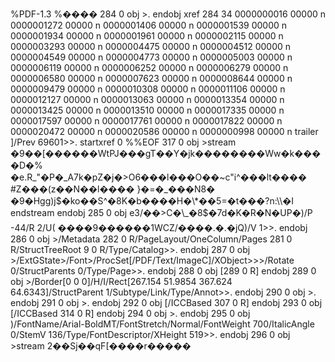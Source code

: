 %PDF-1.3 %���� 284 0 obj >. endobj xref 284 34 0000000016 00000 n 0000001272 00000 n 0000001406 00000 n 0000001539 00000 n 0000001934 00000 n 0000001961 00000 n 0000002115 00000 n 0000003293 00000 n 0000004475 00000 n 0000004512 00000 n 0000004549 00000 n 0000004773 00000 n 0000005003 00000 n 0000006119 00000 n 0000006252 00000 n 0000006279 00000 n 0000006580 00000 n 0000007623 00000 n 0000008644 00000 n 0000009479 00000 n 0000010308 00000 n 0000011106 00000 n 0000012127 00000 n 0000013063 00000 n 0000013354 00000 n 0000013425 00000 n 0000013510 00000 n 0000017335 00000 n 0000017597 00000 n 0000017761 00000 n 0000017822 00000 n 0000020472 00000 n 0000020586 00000 n 0000000998 00000 n trailer \]/Prev 69601>>. startxref 0 %%EOF 317 0 obj >stream �9��\[������WtPJ���gT��Y�jk��������Ww�k����D�% �e.R\_"�P�\_A7k�pZ�j�>O6���l���O��~c"i^���lt���� #Z���(z��N��l���� }�=�\_���N8� �9�Hgg)j$�ko��S^�8K�b����H�\*��5=�t���?n:\\�I endstream endobj 285 0 obj e3/��>C�\_�8$�7d�K�R�N�UP�)/P -44/R 2/U( ����9������1WCZ/����.�.�jQ)/V 1>>. endobj 286 0 obj >/Metadata 282 0 R/PageLayout/OneColumn/Pages 281 0 R/StructTreeRoot 9 0 R/Type/Catalog>>. endobj 287 0 obj >/ExtGState>/Font>/ProcSet\[/PDF/Text/ImageC\]/XObject>>>/Rotate 0/StructParents 0/Type/Page>>. endobj 288 0 obj \[289 0 R\] endobj 289 0 obj >/Border\[0 0 0\]/H/I/Rect\[267.154 51.9854 367.624 64.6343\]/StructParent 1/Subtype/Link/Type/Annot>>. endobj 290 0 obj >. endobj 291 0 obj >. endobj 292 0 obj \[/ICCBased 307 0 R\] endobj 293 0 obj \[/ICCBased 314 0 R\] endobj 294 0 obj >. endobj 295 0 obj )/FontName/Arial-BoldMT/FontStretch/Normal/FontWeight 700/ItalicAngle 0/StemV 136/Type/FontDescriptor/XHeight 519>>. endobj 296 0 obj >stream 2��Sj��qF\[����r�����